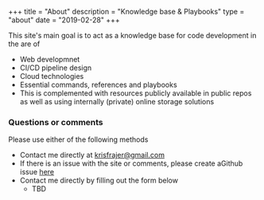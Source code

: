 +++
title = "About"
description = "Knowledge base & Playbooks"
type = "about"
date = "2019-02-28"
+++

This site's main goal is to act as a knowledge base for code development in the are of
* Web developmnet
* CI/CD pipeline design 
* Cloud technologies
* Essential commands, references and playbooks
* This is complemented with resources publicly available in public repos as well as using internally (private) online storage solutions

### Questions or comments
Please use either of the following methods
* Contact me directly at krisfrajer@gmail.com
* If there is an issue with the site or comments, please create aGithub issue [here](https://github.com/kfrajer/kfrajer.github.src/issues)
* Contact me directly by filling out the form below
    - TBD


